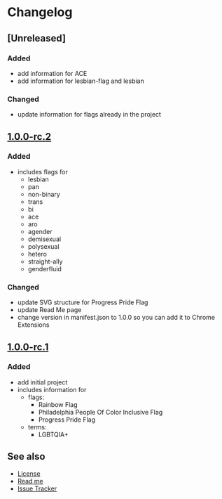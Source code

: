 # Changelog

## [Unreleased]

### Added

- add information for ACE
- add information for lesbian-flag and lesbian

### Changed

- update information for flags already in the project

## [1.0.0-rc.2](https://github.com/stephfuchs/queer-custom-chrome-tab/releases/tag/1.0.0-rc.2)

### Added

- includes flags for
    - lesbian
    - pan
    - non-binary
    - trans
    - bi
    - ace
    - aro
    - agender
    - demisexual
    - polysexual
    - hetero
    - straight-ally
    - genderfluid

### Changed

- update SVG structure for Progress Pride Flag
- update Read Me page
- change version in manifest.json to 1.0.0 so you can add it to Chrome Extensions

## [1.0.0-rc.1](https://github.com/stephfuchs/queer-custom-chrome-tab/releases/tag/1.0.0-rc.1)

### Added

- add initial project
- includes information for
    - flags:
        - Rainbow Flag
        - Philadelphia People Of Color Inclusive Flag
        - Progress Pride Flag
    - terms:
        - LGBTQIA+

## See also

- [License](https://github.com/stephfuchs/queer-custom-chrome-tab/LICENSE)
- [Read me](https://github.com/stephfuchs/queer-custom-chrome-tab/README.md)
- [Issue Tracker](https://github.com/stephfuchs/queer-custom-chrome-tab/issues)
